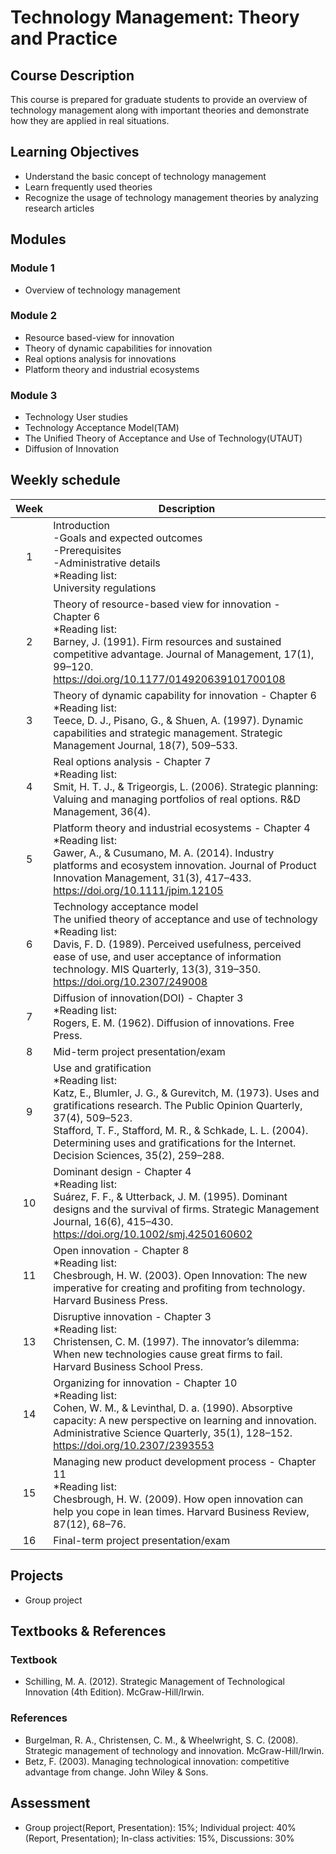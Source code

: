 # Technology Management: Theory and Practice

## Course Description

This course is prepared for graduate students to provide an overview of technology management along with important theories and demonstrate how they are applied in real situations.

## Learning Objectives

- Understand the basic concept of technology management
- Learn frequently used theories
- Recognize the usage of technology management theories by analyzing research articles

## Modules

### Module 1

- Overview of technology management

### Module 2

- Resource based-view for innovation
- Theory of dynamic capabilities for innovation
- Real options analysis for innovations
- Platform theory and industrial ecosystems

### Module 3

- Technology User studies
- Technology Acceptance Model(TAM)
- The Unified Theory of Acceptance and Use of Technology(UTAUT)
- Diffusion of Innovation

## Weekly schedule

| Week | Description | 
|:---:| ---| 
|1 | Introduction<br>-Goals and expected outcomes<br>-Prerequisites<br>-Administrative details<br>*Reading list:<br>University regulations| 
|2| Theory of resource-based view for innovation - Chapter 6<br>*Reading list:<br>Barney, J. (1991). Firm resources and sustained competitive advantage. Journal of Management, 17(1), 99–120. https://doi.org/10.1177/014920639101700108 | 
|3| Theory of dynamic capability for innovation - Chapter 6<br>*Reading list:<br>Teece, D. J., Pisano, G., & Shuen, A. (1997). Dynamic capabilities and strategic management. Strategic Management Journal, 18(7), 509–533. | 
|4 | Real options analysis - Chapter 7<br>*Reading list:<br>Smit, H. T. J., & Trigeorgis, L. (2006). Strategic planning: Valuing and managing portfolios of real options. R&D Management, 36(4). | 
|5| Platform theory and industrial ecosystems - Chapter 4<br>*Reading list:<br>Gawer, A., & Cusumano, M. A. (2014). Industry platforms and ecosystem innovation. Journal of Product Innovation Management, 31(3), 417–433. https://doi.org/10.1111/jpim.12105| 
|6| Technology acceptance model<br>The unified theory of acceptance and use of technology<br>*Reading list:<br>Davis, F. D. (1989). Perceived usefulness, perceived ease of use, and user acceptance of information technology. MIS Quarterly, 13(3), 319–350. https://doi.org/10.2307/249008| 
|7| Diffusion of innovation(DOI) - Chapter 3<br>*Reading list:<br>Rogers, E. M. (1962). Diffusion of innovations. Free Press.| 
|8| Mid-term project presentation/exam|
|9| Use and gratification<br>*Reading list:<br>Katz, E., Blumler, J. G., & Gurevitch, M. (1973). Uses and gratifications research. The Public Opinion Quarterly, 37(4), 509–523.<br>Stafford, T. F., Stafford, M. R., & Schkade, L. L. (2004). Determining uses and gratifications for the Internet. Decision Sciences, 35(2), 259–288.| 
|10| Dominant design - Chapter 4<br>*Reading list:<br>Suárez, F. F., & Utterback, J. M. (1995). Dominant designs and the survival of firms. Strategic Management Journal, 16(6), 415–430. https://doi.org/10.1002/smj.4250160602| 
|11| Open innovation - Chapter 8<br>*Reading list:<br>Chesbrough, H. W. (2003). Open Innovation: The new imperative for creating and profiting from technology. Harvard Business Press.| 
|13| Disruptive innovation - Chapter 3<br>*Reading list:<br>Christensen, C. M. (1997). The innovator’s dilemma: When new technologies cause great firms to fail. Harvard Business School Press.| 
|14| Organizing for innovation - Chapter 10<br>*Reading list:<br>Cohen, W. M., & Levinthal, D. a. (1990). Absorptive capacity: A new perspective on learning and innovation. Administrative Science Quarterly, 35(1), 128–152. https://doi.org/10.2307/2393553 | 
|15| Managing new product development process - Chapter 11<br>*Reading list:<br>Chesbrough, H. W. (2009). How open innovation can help you cope in lean times. Harvard Business Review, 87(12), 68–76.| 
|16| Final-term project presentation/exam| 

## Projects

- Group project

## Textbooks & References

### Textbook
- Schilling, M. A. (2012). Strategic Management of Technological Innovation (4th Edition). McGraw-Hill/Irwin.

### References
- Burgelman, R. A., Christensen, C. M., & Wheelwright, S. C. (2008). Strategic management of technology and innovation. McGraw-Hill/Irwin.
- Betz, F. (2003). Managing technological innovation: competitive advantage from change. John Wiley & Sons.

## Assessment

- Group project(Report, Presentation): 15%; Individual project: 40% (Report, Presentation); In-class activities: 15%, Discussions: 30%

